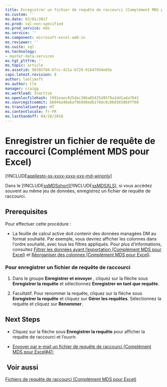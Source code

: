 ```yaml
---
title: Enregistrer un fichier de requête de raccourci (Complément MDS pour Excel) | Microsoft Docs
ms.custom: ''
ms.date: 03/01/2017
ms.prod: sql-non-specified
ms.prod_service: mds
ms.service: ''
ms.component: microsoft-excel-add-in
ms.reviewer: ''
ms.suite: sql
ms.technology:
- master-data-services
ms.tgt_pltfrm: ''
ms.topic: article
ms.assetid: 98385f84-67cc-421a-b729-91847954e03e
caps.latest.revision: 8
author: leolimsft
ms.author: lle
manager: craigg
ms.workload: Inactive
ms.openlocfilehash: 1991eaec025dac386a05425495f0a1dd1ada7042
ms.sourcegitcommit: bb044a48a6af9b9d8edb178dc8c8bd5658b9ff68
ms.translationtype: HT
ms.contentlocale: fr-FR
ms.lasthandoff: 04/18/2018
---
```

# <a name="save-a-shortcut-query-file-mds-add-in-for-excel"></a>Enregistrer un fichier de requête de raccourci (Complément MDS pour Excel)

[!INCLUDE[appliesto-ss-xxxx-xxxx-xxx-md-winonly](../../includes/appliesto-ss-xxxx-xxxx-xxx-md-winonly.md)]

  Dans le [!INCLUDE[ssMDSshort](../../includes/ssmdsshort-md.md)][!INCLUDE[ssMDSXLS](../../includes/ssmdsxls-md.md)], si vous accédez souvent au même jeu de données, enregistrez un fichier de requête de raccourci.  
  
## <a name="prerequisites"></a>Prerequisites  
 Pour effectuer cette procédure :  
  
-   La feuille de calcul active doit contenir des données managées DM au format souhaité. Par exemple, vous devriez afficher les colonnes dans l'ordre souhaité, avec tous les filtres appliqués. Pour plus d’informations, consultez [Filtrer les données avant l’exportation &#40;Complément MDS pour Excel&#41;](../../master-data-services/microsoft-excel-add-in/filter-data-before-exporting-mds-add-in-for-excel.md) et [Réorganiser des colonnes &#40;Complément MDS pour Excel&#41;](../../master-data-services/microsoft-excel-add-in/reorder-columns-mds-add-in-for-excel.md).  
  
### <a name="to-save-a-shortcut-query-file"></a>Pour enregistrer un fichier de requête de raccourci  
  
1.  Dans le groupe **Enregistrer et envoyer** , cliquez sur la flèche sous **Enregistrer la requête** et sélectionnez **Enregistrer en tant que requête**.  
  
2.  Facultatif. Pour renommer la requête, cliquez sur la flèche sous **Enregistrer la requête** et cliquez sur **Gérer les requêtes**. Sélectionnez la requête et cliquez sur **Renommer**.  
  
## <a name="next-steps"></a>Next Steps  
  
-   Cliquez sur la flèche sous **Enregistrer la requête** pour afficher la requête de raccourci et l’ouvrir.  
  
-   [Envoyer par e-mail un fichier de requête de raccourci &#40;Complément MDS pour Excel#41;](../../master-data-services/microsoft-excel-add-in/email-a-shortcut-query-file-mds-add-in-for-excel.md)  
  
## <a name="see-also"></a> Voir aussi  
 [Fichiers de requête de raccourci &#40;Complément MDS pour Excel&#41;](../../master-data-services/microsoft-excel-add-in/shortcut-query-files-mds-add-in-for-excel.md)  
  
  
